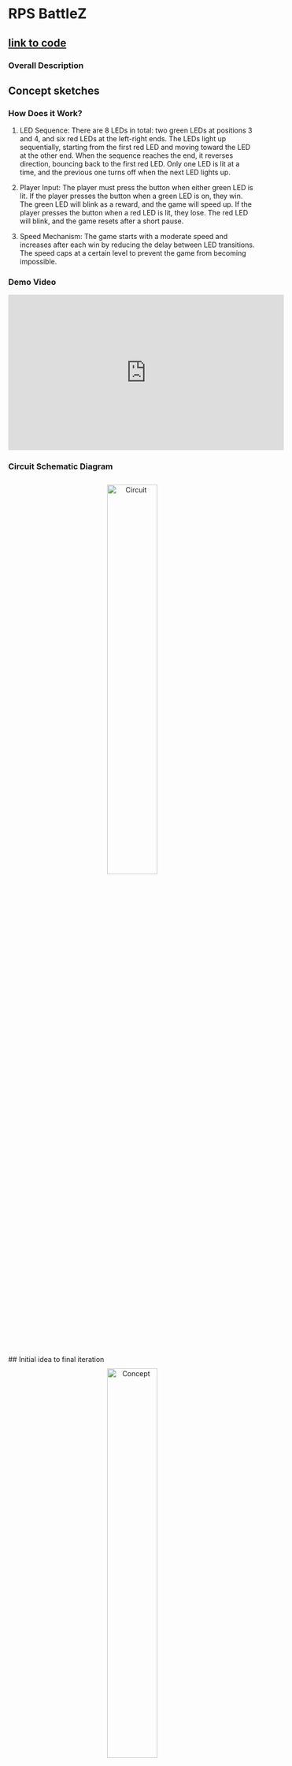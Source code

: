 # RPS BattleZ

## [link to code](https://glitch.com/edit/#!/cpsc-581-project-1-rps?path=button_handling.js%3A26%3A2)

### Overall Description


## Concept sketches



### How Does it Work?
1. LED Sequence:
There are 8 LEDs in total: two green LEDs at positions 3 and 4, and six red LEDs at the left-right ends.
The LEDs light up sequentially, starting from the first red LED and moving toward the LED at the other end.
When the sequence reaches the end, it reverses direction, bouncing back to the first red LED.
Only one LED is lit at a time, and the previous one turns off when the next LED lights up.

2. Player Input:
The player must press the button when either green LED is lit.
If the player presses the button when a green LED is on, they win. The green LED will blink as a reward, and the game will speed up.
If the player presses the button when a red LED is lit, they lose. The red LED will blink, and the game resets after a short pause.

3. Speed Mechanism:
The game starts with a moderate speed and increases after each win by reducing the delay between LED transitions.
The speed caps at a certain level to prevent the game from becoming impossible.

### Demo Video 
<div style="text-align: center;">
  <iframe width="560" height="315" src="https://www.youtube.com/embed/pOdP_8pd2zY" 
  title="YouTube video player" frameborder="0" allow="accelerometer; autoplay; clipboard-write; encrypted-media; gyroscope; picture-in-picture" allowfullscreen>
  </iframe>
</div>

### Circuit Schematic Diagram
<div style="text-align: center;">
  <img src="Assets/A0Circuit-schematic.PNG" alt="Circuit" style="width: 45%; height: auto; display: inline-block; margin: 10px;">
</div>
## Initial idea to final iteration

<div style="text-align: center;">
  <img src="Assets/PENUP_20240918_101650.png" alt="Concept" style="width: 45%; height: auto; display: inline-block; margin: 10px;">
</div>

<div style="text-align: center;">
  <img src="Assets/IMG_0279.jpg" alt="Concept" style="width: 45%; height: auto; display: inline-block; margin: 10px;">
  <img src="Assets/IMG_0280.jpg" alt="img2" style="width: 45%; height: auto; display: inline-block; margin: 10px;">
</div>
<div style="text-align: center;">
  <img src="Assets/IMG_0281.jpg" alt="img3" style="width: 45%; height: auto; display: inline-block; margin: 10px;">
  <img src="Assets/IMG_0282.jpg" alt="img4" style="width: 45%; height: auto; display: inline-block; margin: 10px;">
</div>

## Reference 
[ARDX open Source Arduino instruction guide ](https://oomlout.com/a/products/ardx/) - Was used for code and circuit setup 

